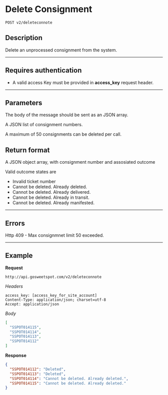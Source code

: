 # Delete Consignment

    POST v2/deleteconnote

## Description
Delete an unprocessed consignment from the system.

***

## Requires authentication
* A valid access Key must be provided in **access_key** request header.

***

## Parameters

The body of the message should be sent as an JSON array.

A JSON list of consignment numbers.

A maximum of 50 consignments can be deleted per call.

## Return format
A JSON object array, with consignment number and assosiated outcome

Valid outcome states are
* Invalid ticket number
* Cannot be deleted. Already deleted.
* Cannot be deleted. Already delivered.
* Cannot be deleted. Already in transit.
* Cannot be deleted. Already manifested.

***

## Errors
Http 409 - Max consignmnet limit 50 exceeded.

***

## Example
**Request**

    http://api.gosweetspot.com/v2/deleteconnote

*Headers*

    access_key: [access_key_for_site_account]
    Content-Type: application/json; charset=utf-8
    Accept: application/json  

*Body*
``` json
[
  "SSPOT014115",
  "SSPOT014114",
  "SSPOT014113",
  "SSPOT014112"
]
```


**Response**
``` json
{
  "SSPOT014112": "Deleted",
  "SSPOT014113": "Deleted",
  "SSPOT014114": "Cannot be deleted. Already deleted.",
  "SSPOT014115": "Cannot be deleted. Already deleted."
}
```
